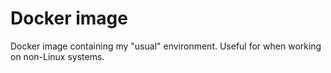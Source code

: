 # Docker image

Docker image containing my "usual" environment. Useful for when working on
non-Linux systems.

